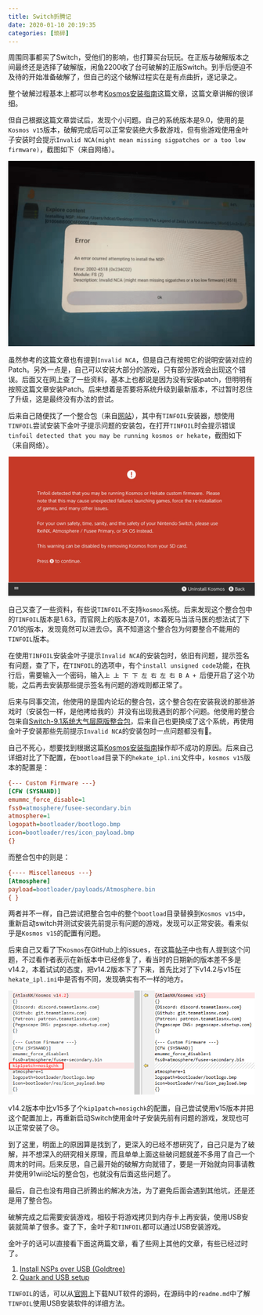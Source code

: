 ```yaml
---
title: Switch折腾记
date: 2020-01-10 20:19:35
categories: [琐碎]
---
```


周围同事都买了Switch，受他们的影响，也打算买台玩玩。在正版与破解版本之间最终还是选择了破解版，闲鱼2200收了台可破解的正版Switch。到手后便迫不及待的开始准备破解了，但自己的这个破解过程实在是有点曲折，遂记录之。

整个破解过程基本上都可以参考[Kosmos安装指南](https://github.com/ln93/kosmos_chs_tutorial)这篇文章，这篇文章讲解的很详细。

但自己根据这篇文章尝试后，发现个小问题。自己的系统版本是9.0，使用的是`Kosmos v15`版本，破解完成后可以正常安装绝大多数游戏，但有些游戏使用金叶子安装时会提示`Invalid NCA(might mean missing sigpatches or a too low firmware)`，截图如下（来自网络）。

![Invalid NCA](./1578931181277.png)

虽然参考的这篇文章也有提到`Invalid NCA`，但是自己有按照它的说明安装对应的Patch。另外一点是，自己可以安装大部分的游戏，只有部分游戏会出现这个错误。后面又在网上查了一些资料，基本上也都说是因为没有安装patch，但明明有按照这篇文章安装Patch。后来想着是否要将系统升级到最新版本，不过暂时忍住了升级，这是最终没有办法的尝试。

后来自己随便找了一个整合包（来自[网站](http://www.ns-atmosphere.com/zh/)），其中有`TINFOIL`安装器，想使用`TINFOIL`尝试安装下金叶子提示问题的安装包，在打开`TINFOIL`时会提示错误`tinfoil detected that you may be running kosmos or hekate`，截图如下（来自网络）。

![tinfoil detected that you may be running kosmos or hekate](./1578931697856.png)

自己又查了一些资料，有些说`TINFOIL`不支持`kosmos`系统。后来发现这个整合包中的`TINFOIL`版本是1.63，而官网上的版本是7.01，本着死马当活马医的想法试了下7.01的版本，发现竟然可以进去😒。真不知道这个整合包为何要整合不能用的`TINFOIL`版本。

在使用`TINFOIL`安装金叶子提示`Invalid NCA`的安装包时，依旧有问题，提示签名有问题，查了下，在`TINFOIL`的选项中，有个`install unsigned code`功能，在执行后，需要输入一个密码，输入`上 上 下 下 左 右 左 右 B A + `后便开启了这个功能，之后再去安装那些提示签名有问题的游戏则都正常了。

后来与同事交流，他使用的是国内论坛的整合包，这个整合包在安装我说的那些游戏时（安装包一样，是他拷给我的）并没有出现我遇到的那个问题。他使用的整合包来自[Switch-9.1系统大气层原版整合包](https://www.91wii.com/forum.php?mod=viewthread&tid=134245&highlight=9.1)，后来自己也更换成了这个系统，再使用金叶子安装那些先前提示`Invalid NCA`的安装包时一点问题都没有🤔。

自己不死心，想要找到根据这篇[Kosmos安装指南](https://github.com/ln93/kosmos_chs_tutorial)操作却不成功的原因。后来自己详细对比了下配置，在`bootload`目录下的`hekate_ipl.ini`文件中，`kosmos v15`版本的配置是：

```ini
{--- Custom Firmware ---}
[CFW (SYSNAND)]
emummc_force_disable=1
fss0=atmosphere/fusee-secondary.bin
atmosphere=1
logopath=bootloader/bootlogo.bmp
icon=bootloader/res/icon_payload.bmp
{}
```

而整合包中的则是：

```ini
{---- Miscellaneous ---}
[Atmosphere]
payload=bootloader/payloads/Atmosphere.bin
{ }
```

两者并不一样，自己尝试把整合包中的整个`bootload`目录替换到`Kosmos v15`中，重新启动switch并测试安装先前提示有问题的游戏，发现可以正常安装。看来似乎是`Kosmos v15`的配置有问题。

后来自己又看了下`Kosmos`在GitHub上的issues，在这篇[帖子](https://github.com/AtlasNX/Kosmos/issues/245)中也有人提到这个问题，不过看作者表示在新版本中已经修复了，看当时的日期新的版本差不多是v14.2，本着试试的态度，把v14.2版本下了下来，首先比对了下v14.2与v15在`hekate_ipl.ini`中是否有不同，发现确实有不一样的地方。

![](./1578932170888.png)

v14.2版本中比v15多了个`kip1patch=nosigchk`的配置，自己尝试使用v15版本并把这个配置加上，再重新启动Switch使用金叶子安装先前有问题的游戏，发现也可以正常安装了😢。

到了这里，明面上的原因算是找到了，更深入的已经不想研究了，自己只是为了破解，并不想深入的研究相关原理，而且单单上面这些破问题就差不多用了自己一个周末的时间。后来反思，自己最开始的破解方向就错了，要是一开始就向同事请教并使用91wii论坛的整合包，也就没有后面这些问题了。

最后，自己也没有用自己折腾出的解决方法，为了避免后面会遇到其他坑，还是还是用了整合包。

破解完成之后需要安装游戏，相较于将游戏拷贝到内存卡上再安装，使用USB安装就简单了很多。查了下，金叶子和`TINFOIL`都可以通过USB安装游戏。

金叶子的话可以直接看下面这两篇文章，看了些网上其他的文章，有些已经过时了。

1. [Install NSPs over USB (Goldtree)](https://switch.homebrew.guide/usingcfw/installnsps/installnsps-goldtree)
2. [Quark and USB setup](https://github.com/XorTroll/Goldleaf/blob/master/Quark.md)

`TINFOIL`的话，可以从[官网](https://tinfoil.io/Download#download)上下载NUT软件的源码，在源码中的`readme.md`中了解`TINFOIL`使用USB安装软件的详细方法。


